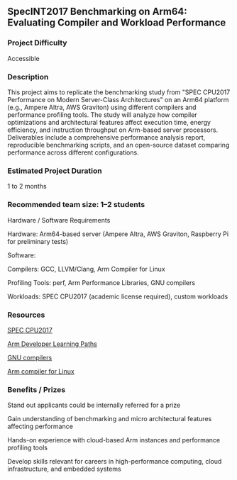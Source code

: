 ## SpecINT2017 Benchmarking on Arm64: Evaluating Compiler and Workload Performance

### Project Difficulty

Accessible

### Description

This project aims to replicate the benchmarking study from "SPEC CPU2017 Performance on Modern Server-Class Architectures" on an Arm64 platform (e.g., Ampere Altra, AWS Graviton) using different compilers and performance profiling tools. The study will analyze how compiler optimizations and architectural features affect execution time, energy efficiency, and instruction throughput on Arm-based server processors. Deliverables include a comprehensive performance analysis report, reproducible benchmarking scripts, and an open-source dataset comparing performance across different configurations.

### Estimated Project Duration

1 to 2 months

### Recommended team size: 1–2 students

Hardware / Software Requirements

Hardware: Arm64-based server (Ampere Altra, AWS Graviton, Raspberry Pi for preliminary tests)

Software:

Compilers: GCC, LLVM/Clang, Arm Compiler for Linux

Profiling Tools: perf, Arm Performance Libraries, GNU compilers

Workloads: SPEC CPU2017 (academic license required), custom workloads

### Resources

[SPEC CPU2017 ](https://www.spec.org/cpu2017/results/)

[Arm Developer Learning Paths](https://learn.arm.com/learning-paths/servers-and-cloud-computing/)

[GNU compilers](https://gcc.gnu.org/)

[Arm compiler for Linux](https://developer.arm.com/Tools%20and%20Software/Arm%20Compiler%20for%20Linux)

### Benefits / Prizes

Stand out applicants could be internally referred for a prize

Gain understanding of benchmarking and micro architectural features affecting performance

Hands-on experience with cloud-based Arm instances and performance profiling tools

Develop skills relevant for careers in high-performance computing, cloud infrastructure, and embedded systems